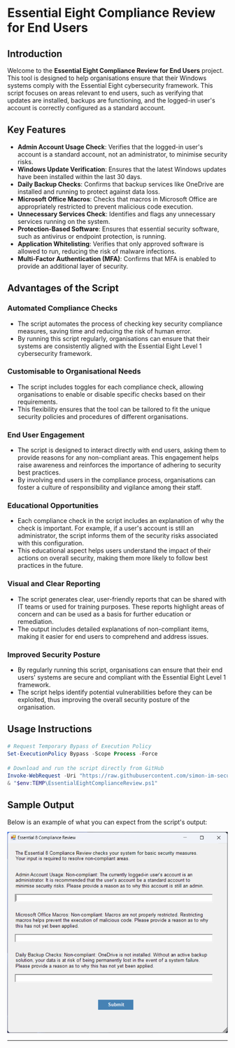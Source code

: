 # Essential Eight Compliance Review for End Users

## Introduction

Welcome to the **Essential Eight Compliance Review for End Users** project. This tool is designed to help organisations ensure that their Windows systems comply with the Essential Eight cybersecurity framework. This script focuses on areas relevant to end users, such as verifying that updates are installed, backups are functioning, and the logged-in user's account is correctly configured as a standard account.

## Key Features

- **Admin Account Usage Check**: Verifies that the logged-in user's account is a standard account, not an administrator, to minimise security risks.
- **Windows Update Verification**: Ensures that the latest Windows updates have been installed within the last 30 days.
- **Daily Backup Checks**: Confirms that backup services like OneDrive are installed and running to protect against data loss.
- **Microsoft Office Macros**: Checks that macros in Microsoft Office are appropriately restricted to prevent malicious code execution.
- **Unnecessary Services Check**: Identifies and flags any unnecessary services running on the system.
- **Protection-Based Software**: Ensures that essential security software, such as antivirus or endpoint protection, is running.
- **Application Whitelisting**: Verifies that only approved software is allowed to run, reducing the risk of malware infections.
- **Multi-Factor Authentication (MFA)**: Confirms that MFA is enabled to provide an additional layer of security.

## Advantages of the Script

### Automated Compliance Checks
- The script automates the process of checking key security compliance measures, saving time and reducing the risk of human error.
- By running this script regularly, organisations can ensure that their systems are consistently aligned with the Essential Eight Level 1 cybersecurity framework.

### Customisable to Organisational Needs
- The script includes toggles for each compliance check, allowing organisations to enable or disable specific checks based on their requirements.
- This flexibility ensures that the tool can be tailored to fit the unique security policies and procedures of different organisations.

### End User Engagement
- The script is designed to interact directly with end users, asking them to provide reasons for any non-compliant areas. This engagement helps raise awareness and reinforces the importance of adhering to security best practices.
- By involving end users in the compliance process, organisations can foster a culture of responsibility and vigilance among their staff.

### Educational Opportunities
- Each compliance check in the script includes an explanation of why the check is important. For example, if a user's account is still an administrator, the script informs them of the security risks associated with this configuration.
- This educational aspect helps users understand the impact of their actions on overall security, making them more likely to follow best practices in the future.

### Visual and Clear Reporting
- The script generates clear, user-friendly reports that can be shared with IT teams or used for training purposes. These reports highlight areas of concern and can be used as a basis for further education or remediation.
- The output includes detailed explanations of non-compliant items, making it easier for end users to comprehend and address issues.

### Improved Security Posture
- By regularly running this script, organisations can ensure that their end users' systems are secure and compliant with the Essential Eight Level 1 framework.
- The script helps identify potential vulnerabilities before they can be exploited, thus improving the overall security posture of the organisation.

## Usage Instructions

```powershell
# Request Temporary Bypass of Execution Policy
Set-ExecutionPolicy Bypass -Scope Process -Force

# Download and run the script directly from GitHub
Invoke-WebRequest -Uri "https://raw.githubusercontent.com/simon-im-security/Essential-Eight-Compliance-Review-End-Users/main/Essential%20Eight%20Compliance%20Review%20for%20End%20Users.ps1" -OutFile "$env:TEMP\EssentialEightComplianceReview.ps1"
& "$env:TEMP\EssentialEightComplianceReview.ps1"

```

## Sample Output

Below is an example of what you can expect from the script's output:

![Sample Output](https://raw.githubusercontent.com/simon-im-security/Essential-Eight-Compliance-Review-End-Users/main/image_output_sample.png)

---
